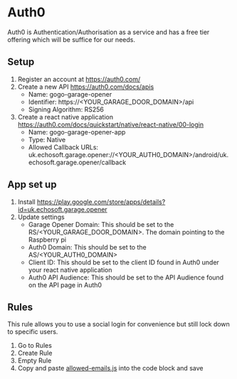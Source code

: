 # Auth0

Auth0 is Authentication/Authorisation as a service and has a free tier offering which will be suffice for our needs.

## Setup
1. Register an account at https://auth0.com/
1. Create a new API https://auth0.com/docs/apis
   * Name: gogo-garage-opener
   * Identifier: https://<YOUR_GARAGE_DOOR_DOMAIN>/api
   * Signing Algorithm: RS256
1. Create a react native application https://auth0.com/docs/quickstart/native/react-native/00-login
   * Name: gogo-garage-opener-app
   * Type: Native
   * Allowed Callback URLs: uk.echosoft.garage.opener://<YOUR_AUTH0_DOMAIN>/android/uk.echosoft.garage.opener/callback

## App set up
1. Install https://play.google.com/store/apps/details?id=uk.echosoft.garage.opener
1. Update settings
   * Garage Opener Domain: This should be set to the RS/<YOUR_GARAGE_DOOR_DOMAIN>. The domain pointing to the Raspberry pi
   * Auth0 Domain: This should be set to the AS/<YOUR_AUTH0_DOMAIN>
   * Client ID: This should be set to the client ID found in Auth0 under your react native application
   * Auth0 API Audience: This should be set to the API Audience found on the API page in Auth0

## Rules
This rule allows you to use a social login for convenience but still lock down to specific users.
1. Go to Rules
1. Create Rule
1. Empty Rule
1. Copy and paste [allowed-emails.js](allowed-emails.js) into the code block and save

